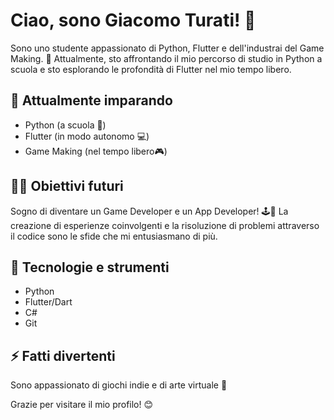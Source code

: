 # Ciao, sono Giacomo Turati! 👋

Sono uno studente appassionato di Python, Flutter e dell'industrai del Game Making. 🚀 Attualmente, sto affrontando il mio percorso di studio in Python a scuola e sto esplorando le profondità di Flutter nel mio tempo libero.

## 🌱 Attualmente imparando
- Python (a scuola 🏫)
- Flutter (in modo autonomo 💻)
- Game Making (nel tempo libero🎮)


## 👨‍💻 Obiettivi futuri
Sogno di diventare un Game Developer e un App Developer! 🕹️📱 La creazione di esperienze coinvolgenti e la risoluzione di problemi attraverso il codice sono le sfide che mi entusiasmano di più.

## 🔧 Tecnologie e strumenti
- Python
- Flutter/Dart
- C#
- Git

## ⚡ Fatti divertenti
Sono appassionato di giochi indie e di arte virtuale 🎨

Grazie per visitare il mio profilo! 😊
